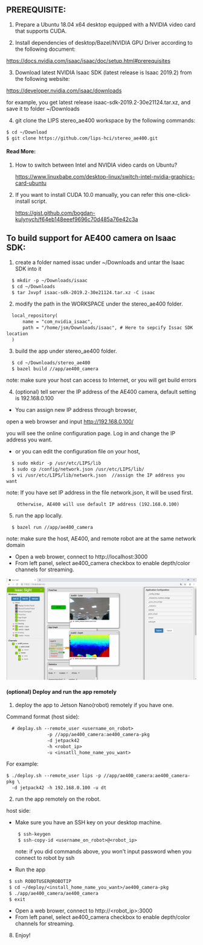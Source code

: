 ## PREREQUISITE:

1. Prepare a Ubuntu 18.04 x64 desktop equipped with a NVIDIA video card that supports CUDA.

2. Install dependencies of desktop/Bazel/NVIDIA GPU Driver according to the following document:
  
  https://docs.nvidia.com/isaac/isaac/doc/setup.html#prerequisites

3. Download latest NVIDIA Isaac SDK (latest release is Isaac 2019.2) from the following website:

  https://developer.nvidia.com/isaac/downloads

  for example, you get latest release isaac-sdk-2019.2-30e21124.tar.xz, and save it to folder ~/Downloads

4. git clone the LIPS stereo_ae400 workspace by the following commands:
```
$ cd ~/Download
$ git clone https://github.com/lips-hci/stereo_ae400.git
```

#### Read More:

1. How to switch between Intel and NVIDIA video cards on Ubuntu?
   
   https://www.linuxbabe.com/desktop-linux/switch-intel-nvidia-graphics-card-ubuntu
      
2. If you want to install CUDA 10.0 manually, you can refer this one-click-install script.
   
   https://gist.github.com/bogdan-kulynych/f64eb148eeef9696c70d485a76e42c3a

## To build support for AE400 camera on Isaac SDK:

1. create a folder named issac under ~/Downloads and untar the Isaac SDK into it
```
  $ mkdir -p ~/Downloads/isaac
  $ cd ~/Downloads
  $ tar Jxvpf isaac-sdk-2019.2-30e21124.tar.xz -C isaac
```

2. modify the path in the WORKSPACE under the stereo_ae400 folder.
```
  local_repository(
      name = "com_nvidia_isaac",
      path = "/home/jsm/Downloads/isaac", # Here to sepcify Issac SDK location
  )
```

3. build the app under stereo_ae400 folder.
```
  $ cd ~/Downloads/stereo_ae400
  $ bazel build //app/ae400_camera
```
  note: make sure your host can access to Internet, or you will get build errors

4. (optional) tell server the IP address of the AE400 camera, default setting is 192.168.0.100

 - You can assign new IP address through browser,
  
  open a web browser and input http://192.168.0.100/

  you will see the online configuration page. Log in and change the IP address you want.

 - or you can edit the configuration file on your host,
```
  $ sudo mkdir -p /usr/etc/LIPS/lib
  $ sudo cp /config/network.json /usr/etc/LIPS/lib/
  $ vi /usr/etc/LIPS/lib/network.json  //assign the IP address you want
```
  note: If you have set IP address in the file network.json, it will be used first.
  
        Otherwise, AE400 will use default IP address (192.168.0.100)

5. run the app locally.
```
  $ bazel run //app/ae400_camera
```

  note: make sure the host, AE400, and remote robot are at the same network domain

 - Open a web brower, connect to http://localhost:3000
 - From left panel, select ae400_camera checkbox to enable depth/color channels for streaming.
 
 ![screenshotOfIssacSight](screenshot_IssacSight_ae400_demo.jpg)

#### (optional) Deploy and run the app remotely

1. deploy the app to Jetson Nano(robot) remotely if you have one.

  Command format (host side):
```
  # deplay.sh --remote_user <username_on_robot>
               -p //app/ae400_camera:ae400_camera-pkg
               -d jetpack42
               -h <robot_ip>
               -u <insatll_home_name_you_want>
```
  For example:
```
$ ./deploy.sh --remote_user lips -p //app/ae400_camera:ae400_camera-pkg \
  -d jetpack42 -h 192.168.0.100 -u dt
```

2. run the app remotely on the robot.

host side:

 - Make sure you have an SSH key on your desktop machine.
   ```
    $ ssh-keygen
    $ ssh-copy-id <username_on_robot>@<robot_ip>
    ```
   note: if you did commands above, you won't input password when you connect to robot by ssh

 - Run the app
 ```
  $ ssh ROBOTUSER@ROBOTIP
  $ cd ~/deploy/<install_home_name_you_want>/ae400_camera-pkg
  $ ./app/ae400_camera/ae400_camera
  $ exit
```

 - Open a web brower, connect to http://<robot_ip>:3000
 - From left panel, select ae400_camera checkbox to enable depth/color channels for streaming.

8. Enjoy!
